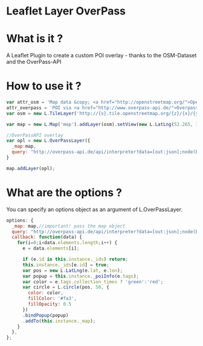 Leaflet Layer OverPass
=============================

# What is it ?
A Leaflet Plugin to create a custom POI overlay - thanks to the OSM-Dataset and the OverPass-API

# How to use it ?
```javascript
var attr_osm = 'Map data &copy; <a href="http://openstreetmap.org/">OpenStreetMap</a> contributors',
attr_overpass = 'POI via <a href="http://www.overpass-api.de/">Overpass API</a>';
var osm = new L.TileLayer('http://{s}.tile.openstreetmap.org/{z}/{x}/{y}.png', {opacity: 0.7, attribution: [attr_osm, attr_overpass].join(', ')});

var map = new L.Map('map').addLayer(osm).setView(new L.LatLng(52.265, 10.524), 14);

//OverPassAPI overlay
var opl = new L.OverPassLayer({
  _map:map,
  query: "http://overpass-api.de/api/interpreter?data=[out:json];node(BBOX)[amenity=post_box];out;",
}

map.addLayer(opl);
```

# What are the options ?
You can specify an options object as an argument of L.OverPassLayer.
```javascript
options: {
  _map: map,//important! pass the map object
  query: "http://overpass-api.de/api/interpreter?data=[out:json];node(BBOX)[amenity=post_box];out;",
  callback: function(data) {
    for(i=0;i<data.elements.length;i++) {
      e = data.elements[i];

      if (e.id in this.instance._ids) return;
      this.instance._ids[e.id] = true;
      var pos = new L.LatLng(e.lat, e.lon);
      var popup = this.instance._poiInfo(e.tags);
      var color = e.tags.collection_times ? 'green':'red';
      var circle = L.circle(pos, 50, {
        color: color,
        fillColor: '#fa3',
        fillOpacity: 0.5
      })
      .bindPopup(popup)
      .addTo(this.instance._map);
    }
  },
};
```
